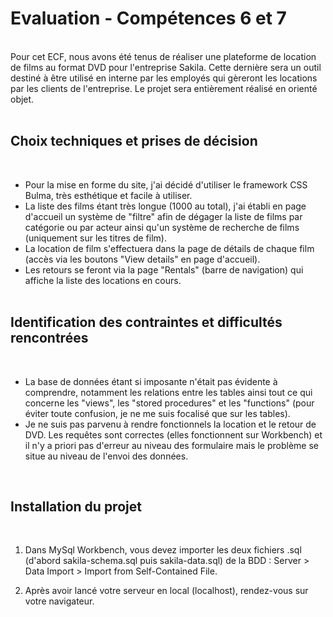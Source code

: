 <h1>Evaluation - Compétences 6 et 7</h1>
<br>
Pour cet ECF, nous avons été tenus de réaliser une plateforme de location de films au format DVD pour l'entreprise Sakila. Cette dernière sera un outil destiné à être utilisé en interne par les employés qui gèreront les locations par les clients de l'entreprise. Le projet sera entièrement réalisé en orienté objet.
<br><br>

<h2>Choix techniques et prises de décision</h2>
<br>

* Pour la mise en forme du site, j'ai décidé d'utiliser le framework CSS Bulma, très esthétique et facile à utiliser.
* La liste des films étant très longue (1000 au total), j'ai établi en page d'accueil un système de "filtre" afin de dégager la liste de films par catégorie ou par acteur ainsi qu'un système de recherche de films (uniquement sur les titres de film).
* La location de film s'effectuera dans la page de détails de chaque film (accès via les boutons "View details" en page d'accueil).
* Les retours se feront via la page "Rentals" (barre de navigation) qui affiche la liste des locations en cours.
<br><br>

<h2>Identification des contraintes et difficultés rencontrées</h2>
<br>

* La base de données étant si imposante n'était pas évidente à comprendre, notamment les relations entre les tables ainsi tout ce qui concerne les "views", les "stored procedures" et les "functions" (pour éviter toute confusion, je ne me suis focalisé que sur les tables).
* Je ne suis pas parvenu à rendre fonctionnels la location et le retour de DVD. Les requêtes sont correctes (elles fonctionnent sur Workbench) et il n'y a priori pas d'erreur au niveau des formulaire mais le problème se situe au niveau de l'envoi des données.
<br>

<h2>Installation du projet</h2>
<br>

1. Dans MySql Workbench, vous devez importer les deux fichiers .sql (d'abord sakila-schema.sql puis sakila-data.sql) de la BDD : Server > Data Import > Import from Self-Contained File.<br>

2. Après avoir lancé votre serveur en local (localhost), rendez-vous sur votre navigateur.<br>
